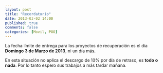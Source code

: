 ```yaml
---
layout: post
title: "Recordatorio"
date: 2013-03-02 14:00
published: true
comments: false
categories: [Movil, POO]
---
```

La fecha límite de entrega para los proyectos de recuperación es el día __Domingo 3 de Marzo de 2013__, ni un día más.

En esta situación no aplica el descargo de 10% por día de retraso, es __todo o nada__. Por lo tanto espero sus trabajos a más tardar mañana.
